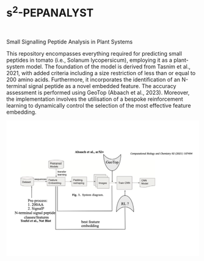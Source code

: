 # s<sup>2</sup>-PEPANALYST
<p align="left">
  <a href="https://choosealicense.com/licenses/gpl-3.0/">
    <img src="https://img.shields.io/badge/License-GPLv3-green" alt="">
  </a>
</p>

Small Signalling Peptide Analysis in Plant Systems

This repository encompasses everything required for predicting small peptides in tomato (i.e., Solanum lycopersicum), employing it as a plant-system model. The foundation of the model is derived from Tasnim et al., 2021, with added criteria including a size restriction of less than or equal to 200 amino acids. Furthermore, it incorporates the identification of an N-terminal signal peptide as a novel embedded feature. 
The accuracy assessment is performed using GeoTop (Abaach et al., 2023). Moreover, the implementation involves the utilisation of a bespoke reinforcement learning to dynamically control the selection of the most effective feature embedding.

![workflow_s2pepanalyst](https://github.com/MorillaLab/s2-PEPANALYST/blob/main/sPEPANALYST.png)
